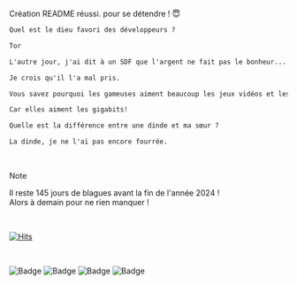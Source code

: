 Création README réussi.
pour se détendre ! 😇</h1>

```diff
Quel est le dieu favori des développeurs ?

Tor
```

```diff
L'autre jour, j'ai dit à un SDF que l'argent ne fait pas le bonheur...

Je crois qu'il l'a mal pris.
```

```diff
Vous savez pourquoi les gameuses aiment beaucoup les jeux vidéos et les PC ?

Car elles aiment les gigabits!
```

```diff
Quelle est la différence entre une dinde et ma sœur ?

La dinde, je ne l'ai pas encore fourrée.
```

<br/>

> [!NOTE]
> Il reste 145 jours de blagues avant la fin de l'année 2024 ! <br/>
> Alors à demain pour ne rien manquer !

<br/>

[![Hits](https://hits.seeyoufarm.com/api/count/incr/badge.svg?url=https%3A%2F%2Fgithub.com%2FClems02%2Fhit-counter&count_bg=%23003E80&title_bg=%235C9FE1&icon=powershell.svg&icon_color=%23FFFFFF&title=Visite&edge_flat=false)](https://hits.seeyoufarm.com)

<br/>

![Badge](https://img.shields.io/badge/Last%20updated%20on-white?style=for-the-badge&logo=clockify)   ![Badge](https://img.shields.io/badge/08/08-white?style=for-the-badge) ![Badge](https://img.shields.io/badge/at-white?style=for-the-badge) ![Badge](https://img.shields.io/badge/12:49-white?style=for-the-badge)

